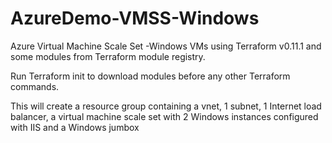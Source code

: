 # AzureDemo-VMSS-Windows
Azure Virtual Machine Scale Set -Windows VMs using Terraform v0.11.1 and some modules from Terraform module registry.

Run Terraform init to download modules before any other Terraform commands.

This will create a resource group containing a vnet, 1 subnet, 1 Internet load balancer, a virtual machine scale set with 2 Windows instances configured with IIS and a Windows jumbox


